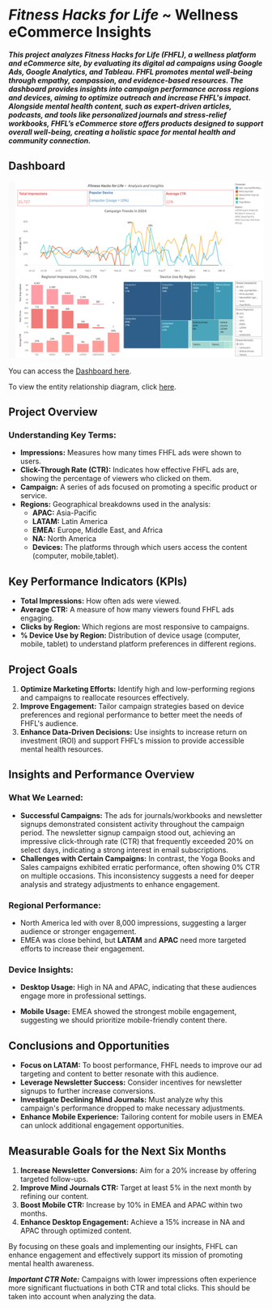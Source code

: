 # _Fitness Hacks for Life_ ~ Wellness eCommerce Insights

**_This project analyzes Fitness Hacks for Life (FHFL), a wellness platform and eCommerce site, by evaluating its digital ad campaigns using Google Ads, Google Analytics, and Tableau. FHFL promotes mental well-being through empathy, compassion, and evidence-based resources. The dashboard provides insights into campaign performance across regions and devices, aiming to optimize outreach and increase FHFL's impact. Alongside mental health content, such as expert-driven articles, podcasts, and tools like personalized journals and stress-relief workbooks, FHFL’s eCommerce store offers products designed to support overall well-being, creating a holistic space for mental health and community connection._**

## Dashboard

![dashboard](images/FHFL_dashboard.png)

You can access the [Dashboard here](https://public.tableau.com/app/profile/z.w8482/viz/FHFL_Project/Dashboard1).

To view the entity relationship diagram, click [here](images/FHFL_ERD.png).

## Project Overview

### Understanding Key Terms:

- **Impressions:** Measures how many times FHFL ads were shown to users.
- **Click-Through Rate (CTR):** Indicates how effective FHFL ads are, showing the percentage of viewers who clicked on them.
- **Campaign:** A series of ads focused on promoting a specific product or service.
- **Regions:** Geographical breakdowns used in the analysis:
  - **APAC:** Asia-Pacific
  - **LATAM:** Latin America
  - **EMEA:** Europe, Middle East, and Africa
  - **NA:** North America
  - **Devices:** The platforms through which users access the content (computer, mobile,tablet).

## Key Performance Indicators (KPIs)
- **Total Impressions:** How often ads were viewed.
- **Average CTR:** A measure of how many viewers found FHFL ads engaging.
- **Clicks by Region:** Which regions are most responsive to campaigns.
- **% Device Use by Region:** Distribution of device usage (computer, mobile, tablet) to understand platform preferences in different regions.

## Project Goals
1. **Optimize Marketing Efforts:** Identify high and low-performing regions and campaigns to reallocate resources effectively.
2. **Improve Engagement:** Tailor campaign strategies based on device preferences and regional performance to better meet the needs of FHFL's audience.
3. **Enhance Data-Driven Decisions:** Use insights to increase return on investment (ROI) and support FHFL's mission to provide accessible mental health resources.

## Insights and Performance Overview 

### What We Learned:
- **Successful Campaigns:** The ads for journals/workbooks and newsletter signups demonstrated consistent activity throughout the campaign period. The newsletter signup campaign stood out, achieving an impressive click-through rate (CTR) that frequently exceeded 20% on select days, indicating a strong interest in email subscriptions.
- **Challenges with Certain Campaigns:** In contrast, the Yoga Books and Sales campaigns exhibited erratic performance, often showing 0% CTR on multiple occasions. This inconsistency suggests a need for deeper analysis and strategy adjustments to enhance engagement.
### Regional Performance:
- North America led with over 8,000 impressions, suggesting a larger audience or stronger engagement.
- EMEA was close behind, but **LATAM** and **APAC** need more targeted efforts to increase their engagement.
### Device Insights:
- **Desktop Usage:** High in NA and APAC, indicating that these audiences engage more in professional settings.
* **Mobile Usage:** EMEA showed the strongest mobile engagement, suggesting we should prioritize mobile-friendly content there.

## Conclusions and Opportunities
- **Focus on LATAM:** To boost performance, FHFL needs to improve our ad targeting and content to better resonate with this audience.
- **Leverage Newsletter Success:** Consider incentives for newsletter signups to further increase conversions.
- **Investigate Declining Mind Journals:** Must analyze why this campaign's performance dropped to make necessary adjustments.
- **Enhance Mobile Experience:** Tailoring content for mobile users in EMEA can unlock additional engagement opportunities.

## Measurable Goals for the Next Six Months
1. **Increase Newsletter Conversions:** Aim for a 20% increase by offering targeted follow-ups.
2. **Improve Mind Journals CTR:** Target at least 5% in the next month by refining our content.
3. **Boost Mobile CTR:** Increase by 10% in EMEA and APAC within two months.
4. **Enhance Desktop Engagement:** Achieve a 15% increase in NA and APAC through optimized content.

By focusing on these goals and implementing our insights, FHFL can enhance engagement and effectively support its mission of promoting mental health awareness.


_**Important CTR Note:**_ Campaigns with lower impressions often experience more significant fluctuations in both CTR and total clicks. This should be taken into account when analyzing the data.







